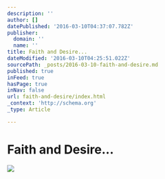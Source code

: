 ```yaml
---
description: ''
author: []
datePublished: '2016-03-10T04:37:07.782Z'
publisher:
  domain: ''
  name: ''
title: Faith and Desire...
dateModified: '2016-03-10T04:25:51.022Z'
sourcePath: _posts/2016-03-10-faith-and-desire.md
published: true
inFeed: true
hasPage: true
inNav: false
url: faith-and-desire/index.html
_context: 'http://schema.org'
_type: Article

---
```

# Faith and Desire...
![](https://the-grid-user-content.s3-us-west-2.amazonaws.com/a1be740c-9e37-4fd5-b271-c5ad9a9f31d7.png)